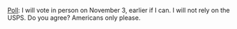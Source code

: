 <a href="https://twitter.com/davewiner/status/1294261386357493761">Poll</a>: I will vote in person on November 3, earlier if I can. I will not rely on the USPS. Do you agree?  Americans only please.
